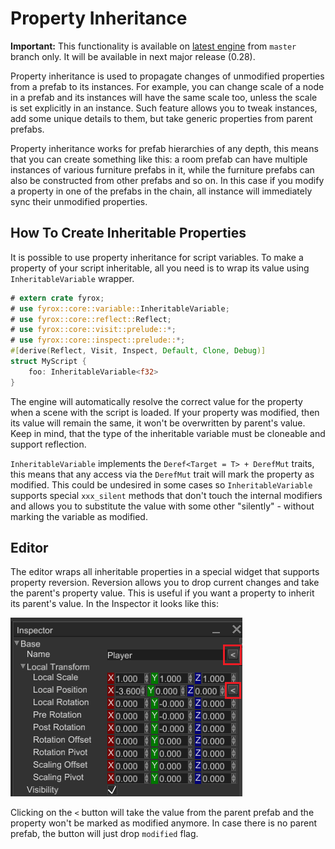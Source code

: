 # Property Inheritance

**Important:** This functionality is available on [latest engine](../beginning/scripting.md#using-latest-engine-version)
from `master` branch only. It will be available in next major release (0.28).

Property inheritance is used to propagate changes of unmodified properties from a prefab to its instances. For example,
you can change scale of a node in a prefab and its instances will have the same scale too, unless the scale is
set explicitly in an instance. Such feature allows you to tweak instances, add some unique details to them, but take
generic properties from parent prefabs.

Property inheritance works for prefab hierarchies of any depth, this means that you can create something like this:
a room prefab can have multiple instances of various furniture prefabs in it, while the furniture prefabs can also be
constructed from other prefabs and so on. In this case if you modify a property in one of the prefabs in the chain, 
all instance will immediately sync their unmodified properties. 

## How To Create Inheritable Properties

It is possible to use property inheritance for script variables. To make a property of your script inheritable, all you
need is to wrap its value using `InheritableVariable` wrapper.

```rust
# extern crate fyrox;
# use fyrox::core::variable::InheritableVariable;
# use fyrox::core::reflect::Reflect;
# use fyrox::core::visit::prelude::*;
# use fyrox::core::inspect::prelude::*;
#[derive(Reflect, Visit, Inspect, Default, Clone, Debug)]
struct MyScript {
    foo: InheritableVariable<f32>
}
```

The engine will automatically resolve the correct value for the property when a scene with the script is loaded. If your
property was modified, then its value will remain the same, it won't be overwritten by parent's value. Keep in mind,
that the type of the inheritable variable must be cloneable and support reflection.

`InheritableVariable` implements the `Deref<Target = T> + DerefMut` traits, this means that any access via the `DerefMut` trait
will mark the property as modified. This could be undesired in some cases so `InheritableVariable` supports special `xxx_silent` 
methods that don't touch the internal modifiers and allows you to substitute the value with some other "silently" -
without marking the variable as modified.

## Editor

The editor wraps all inheritable properties in a special widget that supports property reversion. Reversion allows you
to drop current changes and take the parent's property value. This is useful if you want a property to inherit its parent's 
value. In the Inspector it looks like this:

![revert](./revert.png)

Clicking on the `<` button will take the value from the parent prefab and the property won't be marked as modified anymore. In case
there is no parent prefab, the button will just drop `modified` flag.
